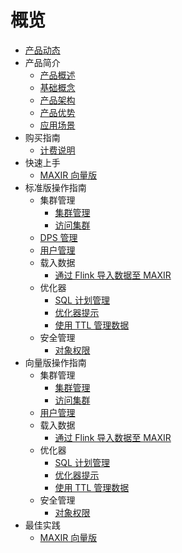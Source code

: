 # 概览
* [产品动态](/maxir/Product-news)
* 产品简介
    * [产品概述](/maxir/introduction/overview)
    * [基础概念](/maxir/introduction/glossary)
    * [产品架构](/maxir/introduction/architecture)
    * [产品优势](/maxir/introduction/highlights)
    * [应用场景](/maxir/introduction/application-scenarios)
* 购买指南
    * [计费说明](/maxir/buy/charge)     
* 快速上手
    * [MAXIR 向量版](/maxir/fast/vector)
* 标准版操作指南
    * 集群管理
      * [集群管理](/maxir/guides/dps-clusters/manage-dps-clusters)
      * [访问集群](/maxir/guides/dps-clusters/access-dps-clusters)
    * [DPS 管理](/maxir/guides/dps-clusters/manager-dps)
    * [用户管理](/maxir/guides/dw-users/manage-dwusers)
    * 载入数据
      * [通过 Flink 导入数据至 MAXIR](/maxir/guides/load-data/use-flink-to-load)
    * 优化器
      * [SQL 计划管理](/maxir/guides/optimization/sql-plan-management)
      * [优化器提示](/maxir/guides/optimization/optimizer-hints)
      * [使用 TTL 管理数据](/maxir/guides/optimization/ttl)
    * 安全管理
      * [对象权限](/maxir/guides/security/object-privileges)
* 向量版操作指南
    * 集群管理
      * [集群管理](/maxir/guide-vector/dps-clusters)
      * [访问集群](/maxir/guide-vector/access-dps-clusters)
    * [用户管理](/maxir/guide-vector/dw-users)
    * 载入数据
      * [通过 Flink 导入数据至 MAXIR](/maxir/guide-vector/use-flink-to-load)
    * 优化器
      * [SQL 计划管理](/maxir/guide-vector/sql-plan-management)
      * [优化器提示](/maxir/guide-vector/optimizer-hints)
      * [使用 TTL 管理数据](/maxir/guide-vector/ttl)
    * 安全管理
      * [对象权限](/maxir/guide-vector/object-privileges)    
* 最佳实践
    * [MAXIR 向量版](/maxir/practices/vector)
